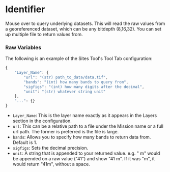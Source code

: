 # Identifier

Mouse over to query underlying datasets. This will read the raw values from a georeferenced dataset, which can be any bitdepth (8,16,32). You can set up multiple file to return values from.

### Raw Variables

The following is an example of the Sites Tool's Tool Tab configuration:

```javascript
{
    "Layer_Name": {
        "url": "(str) path_to_data/data.tif",
        "bands": "(int) how many bands to query from",
        "sigfigs": "(int) how many digits after the decimal",
        "unit": "(str) whatever string unit"
    },
    "...": {}
}
```

- `Layer_Name`: This is the layer name exactly as it appears in the Layers section in the configuration.
- `url`: This can be a relative path to a file under the Mission name or a full url path. The former is preferred is the file is large.
- `bands`: Allows you to specify how many bands to return data from. Default is 1.
- `sigfigs`: Sets the decimal precision.
- `unit`: A string that is appended to your returned value. e.g. " m" would be appended on a raw value ("41") and show "41 m". If it was "m", it would return "41m", without a space.

